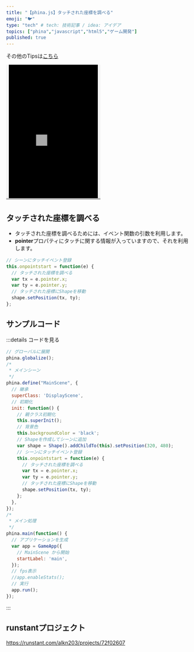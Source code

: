 ```yaml
---
title: "【phina.js】タッチされた座標を調べる"
emoji: "🐦"
type: "tech" # tech: 技術記事 / idea: アイデア
topics: ["phina","javascript","html5","ゲーム開発"]
published: true
---
```


その他のTipsは[こちら](https://zenn.dev/alkn203/articles/phina-tips-rewrite)

![touch-point](/images/touch-point.gif)

## タッチされた座標を調べる
* タッチされた座標を調べるためには、イベント関数の引数を利用します。
* **pointer**プロパティにタッチに関する情報が入っていますので、それを利用します。

```js
// シーンにタッチイベント登録
this.onpointstart = function(e) {
  // タッチされた座標を調べる
  var tx = e.pointer.x;
  var ty = e.pointer.y;
  // タッチされた座標にShapeを移動
  shape.setPosition(tx, ty);
};
```

## サンプルコード
:::details コードを見る
```js
// グローバルに展開
phina.globalize();
/*
 * メインシーン
 */
phina.define("MainScene", {
  // 継承
  superClass: 'DisplayScene',
  // 初期化
  init: function() {
    // 親クラス初期化
    this.superInit();
    // 背景色
    this.backgroundColor = 'black';
    // Shapeを作成してシーンに追加
    var shape = Shape().addChildTo(this).setPosition(320, 480);
    // シーンにタッチイベント登録
    this.onpointstart = function(e) {
      // タッチされた座標を調べる
      var tx = e.pointer.x;
      var ty = e.pointer.y;
      // タッチされた座標にShapeを移動
      shape.setPosition(tx, ty);
    };
  },
});
/*
 * メイン処理
 */
phina.main(function() {
  // アプリケーションを生成
  var app = GameApp({
    // MainScene から開始
    startLabel: 'main',
  });
  // fps表示
  //app.enableStats();
  // 実行
  app.run();
});
```
:::

## runstantプロジェクト
https://runstant.com/alkn203/projects/72f02607
